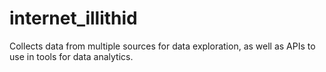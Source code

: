 # internet_illithid
Collects data from multiple sources for data exploration, as well as APIs to use in tools for data analytics.
